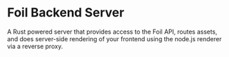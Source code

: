 # Foil Backend Server

A Rust powered server that provides access to the Foil API, routes assets, and does server-side rendering of your frontend using the node.js renderer via a reverse proxy.